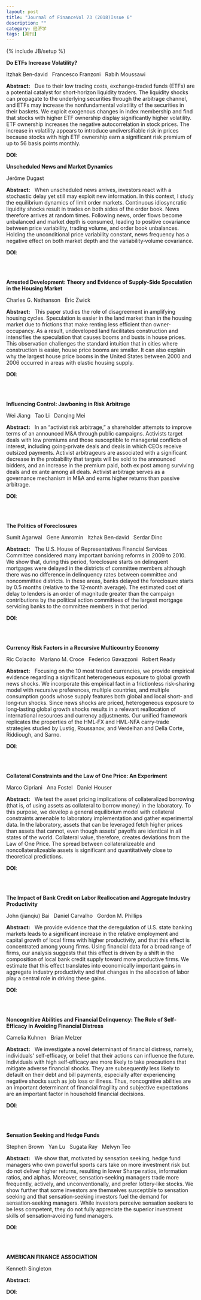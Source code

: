 ```yaml
---
layout: post
title: "Journal of FinanceVol 73 (2018)Issue 6"
description: ""
category: 经济学
tags: [期刊]
---
```

{% include JB/setup %}

<p><strong>Do ETFs Increase Volatility?</strong></p>
<p>Itzhak Ben‐david&nbsp;&nbsp;&nbsp;Francesco Franzoni&nbsp;&nbsp;&nbsp;Rabih Moussawi&nbsp;&nbsp;&nbsp;</p>
<p><strong>Abstract:</strong>&nbsp;&nbsp;&nbsp;Due to their low trading costs, exchange‐traded funds (ETFs) are a potential catalyst for short‐horizon liquidity traders. The liquidity shocks can propagate to the underlying securities through the arbitrage channel, and ETFs may increase the nonfundamental volatility of the securities in their baskets. We exploit exogenous changes in index membership and find that stocks with higher ETF ownership display significantly higher volatility. ETF ownership increases the negative autocorrelation in stock prices. The increase in volatility appears to introduce undiversifiable risk in prices because stocks with high ETF ownership earn a significant risk premium of up to 56 basis points monthly.</p>
<p><strong>DOI</strong>: </p>
<p>  </p>
 

<p><strong>Unscheduled News and Market Dynamics</strong></p>
<p>Jérôme Dugast&nbsp;&nbsp;&nbsp;</p>
<p><strong>Abstract:</strong>&nbsp;&nbsp;&nbsp;When unscheduled news arrives, investors react with a stochastic delay yet still may exploit new information. In this context, I study the equilibrium dynamics of limit order markets. Continuous idiosyncratic liquidity shocks result in trades on both sides of the order book. News therefore arrives at random times. Following news, order flows become unbalanced and market depth is consumed, leading to positive covariance between price variability, trading volume, and order book unbalances. Holding the unconditional price variability constant, news frequency has a negative effect on both market depth and the variability‐volume covariance.</p>
<p><strong>DOI</strong>:</p></br></br>  


<p><strong>Arrested Development: Theory and Evidence of Supply‐Side Speculation in the Housing Market</strong></p>
<p>Charles G. Nathanson&nbsp;&nbsp;&nbsp;Eric Zwick&nbsp;&nbsp;&nbsp;</p>
<p><strong>Abstract:</strong>&nbsp;&nbsp;&nbsp;This paper studies the role of disagreement in amplifying housing cycles. Speculation is easier in the land market than in the housing market due to frictions that make renting less efficient than owner‐occupancy. As a result, undeveloped land facilitates construction and intensifies the speculation that causes booms and busts in house prices. This observation challenges the standard intuition that in cities where construction is easier, house price booms are smaller. It can also explain why the largest house price booms in the United States between 2000 and 2006 occurred in areas with elastic housing supply.</p>
<p><strong>DOI</strong>:
</p>
</br></br>  

<p><strong>Influencing Control: Jawboning in Risk Arbitrage</strong></p>
<p>Wei Jiang&nbsp;&nbsp;&nbsp;Tao Li&nbsp;&nbsp;&nbsp;Danqing Mei&nbsp;&nbsp;&nbsp;</p>
<p><strong>Abstract:</strong>&nbsp;&nbsp;&nbsp;In an “activist risk arbitrage,” a shareholder attempts to improve terms of an announced M&A through public campaigns. Activists target deals with low premiums and those susceptible to managerial conflicts of interest, including going‐private deals and deals in which CEOs receive outsized payments. Activist arbitrageurs are associated with a significant decrease in the probability that targets will be sold to the announced bidders, and an increase in the premium paid, both ex post among surviving deals and ex ante among all deals. Activist arbitrage serves as a governance mechanism in M&A and earns higher returns than passive arbitrage.</p>
<p><strong>DOI</strong>:
</p>
</br></br>  

<p><strong>The Politics of Foreclosures</strong></p>
<p>Sumit Agarwal&nbsp;&nbsp;&nbsp;Gene Amromin&nbsp;&nbsp;&nbsp;Itzhak Ben‐david&nbsp;&nbsp;&nbsp;Serdar Dinc&nbsp;&nbsp;&nbsp;</p>
<p><strong>Abstract:</strong>&nbsp;&nbsp;&nbsp;The U.S. House of Representatives Financial Services Committee considered many important banking reforms in 2009 to 2010. We show that, during this period, foreclosure starts on delinquent mortgages were delayed in the districts of committee members although there was no difference in delinquency rates between committee and noncommittee districts. In these areas, banks delayed the foreclosure starts by 0.5 months (relative to the 12‐month average). The estimated cost of delay to lenders is an order of magnitude greater than the campaign contributions by the political action committees of the largest mortgage servicing banks to the committee members in that period.</p>
<p><strong>DOI</strong>:
</p>
</br></br>  

<p><strong>Currency Risk Factors in a Recursive Multicountry Economy</strong></p>
<p>Ric Colacito&nbsp;&nbsp;&nbsp;Mariano M. Croce&nbsp;&nbsp;&nbsp;Federico Gavazzoni&nbsp;&nbsp;&nbsp;Robert Ready&nbsp;&nbsp;&nbsp;</p>
<p><strong>Abstract:</strong>&nbsp;&nbsp;&nbsp;Focusing on the 10 most traded currencies, we provide empirical evidence regarding a significant heterogeneous exposure to global growth news shocks. We incorporate this empirical fact in a frictionless risk‐sharing model with recursive preferences, multiple countries, and multiple consumption goods whose supply features both global and local short‐ and long‐run shocks. Since news shocks are priced, heterogeneous exposure to long‐lasting global growth shocks results in a relevant reallocation of international resources and currency adjustments. Our unified framework replicates the properties of the HML‐FX and HML‐NFA carry‐trade strategies studied by Lustig, Roussanov, and Verdelhan and Della Corte, Riddiough, and Sarno.</p>
<p><strong>DOI</strong>:
</p>
</br></br>  

<p><strong>Collateral Constraints and the Law of One Price: An Experiment</strong></p>
<p>Marco Cipriani&nbsp;&nbsp;&nbsp;Ana Fostel&nbsp;&nbsp;&nbsp;Daniel Houser&nbsp;&nbsp;&nbsp;</p>
<p><strong>Abstract:</strong>&nbsp;&nbsp;&nbsp;We test the asset pricing implications of collateralized borrowing (that is, of using assets as collateral to borrow money) in the laboratory. To this purpose, we develop a general equilibrium model with collateral constraints amenable to laboratory implementation and gather experimental data. In the laboratory, assets that can be leveraged fetch higher prices than assets that cannot, even though assets' payoffs are identical in all states of the world. Collateral value, therefore, creates deviations from the Law of One Price. The spread between collateralizeable and noncollateralizeable assets is significant and quantitatively close to theoretical predictions.</p>
<p><strong>DOI</strong>:
</p>
</br></br>  

<p><strong>The Impact of Bank Credit on Labor Reallocation and Aggregate Industry Productivity</strong></p>
<p>John (jianqiu) Bai&nbsp;&nbsp;&nbsp;Daniel Carvalho&nbsp;&nbsp;&nbsp;Gordon M. Phillips&nbsp;&nbsp;&nbsp;</p>
<p><strong>Abstract:</strong>&nbsp;&nbsp;&nbsp;We provide evidence that the deregulation of U.S. state banking markets leads to a significant increase in the relative employment and capital growth of local firms with higher productivity, and that this effect is concentrated among young firms. Using financial data for a broad range of firms, our analysis suggests that this effect is driven by a shift in the composition of local bank credit supply toward more productive firms. We estimate that this effect translates into economically important gains in aggregate industry productivity and that changes in the allocation of labor play a central role in driving these gains.</p>
<p><strong>DOI</strong>:
</p>
</br></br>  

<p><strong>Noncognitive Abilities and Financial Delinquency: The Role of Self‐Efficacy in Avoiding Financial Distress</strong></p>
<p>Camelia Kuhnen&nbsp;&nbsp;&nbsp;Brian Melzer&nbsp;&nbsp;&nbsp;</p>
<p><strong>Abstract:</strong>&nbsp;&nbsp;&nbsp;We investigate a novel determinant of financial distress, namely, individuals' self‐efficacy, or belief that their actions can influence the future. Individuals with high self‐efficacy are more likely to take precautions that mitigate adverse financial shocks. They are subsequently less likely to default on their debt and bill payments, especially after experiencing negative shocks such as job loss or illness. Thus, noncognitive abilities are an important determinant of financial fragility and subjective expectations are an important factor in household financial decisions.</p>
<p><strong>DOI</strong>:
</p>
</br></br>  

<p><strong>Sensation Seeking and Hedge Funds</strong></p>
<p>Stephen Brown&nbsp;&nbsp;&nbsp;Yan Lu&nbsp;&nbsp;&nbsp;Sugata Ray&nbsp;&nbsp;&nbsp;Melvyn Teo&nbsp;&nbsp;&nbsp;</p>
<p><strong>Abstract:</strong>&nbsp;&nbsp;&nbsp;We show that, motivated by sensation seeking, hedge fund managers who own powerful sports cars take on more investment risk but do not deliver higher returns, resulting in lower Sharpe ratios, information ratios, and alphas. Moreover, sensation‐seeking managers trade more frequently, actively, and unconventionally, and prefer lottery‐like stocks. We show further that some investors are themselves susceptible to sensation seeking and that sensation‐seeking investors fuel the demand for sensation‐seeking managers. While investors perceive sensation seekers to be less competent, they do not fully appreciate the superior investment skills of sensation‐avoiding fund managers.</p>
<p><strong>DOI</strong>:
</p>
</br></br>  

<p><strong>AMERICAN FINANCE ASSOCIATION</strong></p>
<p>Kenneth Singleton&nbsp;&nbsp;&nbsp;</p>
<p><strong>Abstract:</strong>&nbsp;&nbsp;&nbsp;</p>
<p><strong>DOI</strong>:
</p>
</br></br>  
